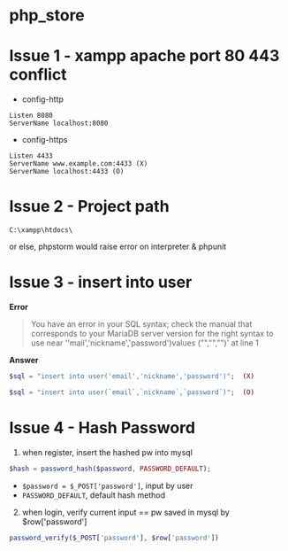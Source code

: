 # php_store

# Issue 1 - xampp apache port 80 443 conflict

- config-http
```
Listen 8080
ServerName localhost:8080
```
- config-https
```
Listen 4433
ServerName www.example.com:4433 (X)
ServerName localhost:4433 (O)
```

# Issue 2 - Project path

```C:\xampp\htdocs\```

or else, phpstorm would raise error on interpreter & phpunit

# Issue 3 - insert into user

**Error**

> You have an error in your SQL syntax; check the manual that corresponds to your MariaDB server version for the right syntax to use near ''mail','nickname','password')values ("","","")' at line 1


**Answer**

```php
$sql = "insert into user('email','nickname','password')";  (X)
```
```php
$sql = "insert into user(`email`,`nickname`,`password`)";  (O)
```
# Issue 4 - Hash Password

1. when register, insert the hashed pw into mysql
```php
$hash = password_hash($password, PASSWORD_DEFAULT);
```
  - ```$password = $_POST['password']```, input by user
  - ```PASSWORD_DEFAULT```, default hash method
  
2. when login, verify current input == pw saved in mysql by $row['password']
```php
password_verify($_POST['password'], $row['password'])
```
